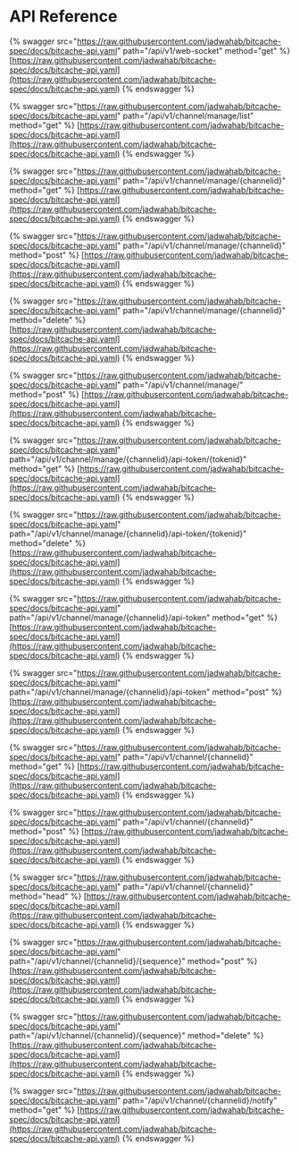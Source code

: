 # API Reference

{% swagger src="https://raw.githubusercontent.com/jadwahab/bitcache-spec/docs/bitcache-api.yaml" path="/api/v1/web-socket" method="get" %}
[https://raw.githubusercontent.com/jadwahab/bitcache-spec/docs/bitcache-api.yaml](https://raw.githubusercontent.com/jadwahab/bitcache-spec/docs/bitcache-api.yaml)
{% endswagger %}

{% swagger src="https://raw.githubusercontent.com/jadwahab/bitcache-spec/docs/bitcache-api.yaml" path="/api/v1/channel/manage/list" method="get" %}
[https://raw.githubusercontent.com/jadwahab/bitcache-spec/docs/bitcache-api.yaml](https://raw.githubusercontent.com/jadwahab/bitcache-spec/docs/bitcache-api.yaml)
{% endswagger %}

{% swagger src="https://raw.githubusercontent.com/jadwahab/bitcache-spec/docs/bitcache-api.yaml" path="/api/v1/channel/manage/{channelid}" method="get" %}
[https://raw.githubusercontent.com/jadwahab/bitcache-spec/docs/bitcache-api.yaml](https://raw.githubusercontent.com/jadwahab/bitcache-spec/docs/bitcache-api.yaml)
{% endswagger %}

{% swagger src="https://raw.githubusercontent.com/jadwahab/bitcache-spec/docs/bitcache-api.yaml" path="/api/v1/channel/manage/{channelid}" method="post" %}
[https://raw.githubusercontent.com/jadwahab/bitcache-spec/docs/bitcache-api.yaml](https://raw.githubusercontent.com/jadwahab/bitcache-spec/docs/bitcache-api.yaml)
{% endswagger %}

{% swagger src="https://raw.githubusercontent.com/jadwahab/bitcache-spec/docs/bitcache-api.yaml" path="/api/v1/channel/manage/{channelid}" method="delete" %}
[https://raw.githubusercontent.com/jadwahab/bitcache-spec/docs/bitcache-api.yaml](https://raw.githubusercontent.com/jadwahab/bitcache-spec/docs/bitcache-api.yaml)
{% endswagger %}

{% swagger src="https://raw.githubusercontent.com/jadwahab/bitcache-spec/docs/bitcache-api.yaml" path="/api/v1/channel/manage/" method="post" %}
[https://raw.githubusercontent.com/jadwahab/bitcache-spec/docs/bitcache-api.yaml](https://raw.githubusercontent.com/jadwahab/bitcache-spec/docs/bitcache-api.yaml)
{% endswagger %}

{% swagger src="https://raw.githubusercontent.com/jadwahab/bitcache-spec/docs/bitcache-api.yaml" path="/api/v1/channel/manage/{channelid}/api-token/{tokenid}" method="get" %}
[https://raw.githubusercontent.com/jadwahab/bitcache-spec/docs/bitcache-api.yaml](https://raw.githubusercontent.com/jadwahab/bitcache-spec/docs/bitcache-api.yaml)
{% endswagger %}

{% swagger src="https://raw.githubusercontent.com/jadwahab/bitcache-spec/docs/bitcache-api.yaml" path="/api/v1/channel/manage/{channelid}/api-token/{tokenid}" method="delete" %}
[https://raw.githubusercontent.com/jadwahab/bitcache-spec/docs/bitcache-api.yaml](https://raw.githubusercontent.com/jadwahab/bitcache-spec/docs/bitcache-api.yaml)
{% endswagger %}

{% swagger src="https://raw.githubusercontent.com/jadwahab/bitcache-spec/docs/bitcache-api.yaml" path="/api/v1/channel/manage/{channelid}/api-token" method="get" %}
[https://raw.githubusercontent.com/jadwahab/bitcache-spec/docs/bitcache-api.yaml](https://raw.githubusercontent.com/jadwahab/bitcache-spec/docs/bitcache-api.yaml)
{% endswagger %}

{% swagger src="https://raw.githubusercontent.com/jadwahab/bitcache-spec/docs/bitcache-api.yaml" path="/api/v1/channel/manage/{channelid}/api-token" method="post" %}
[https://raw.githubusercontent.com/jadwahab/bitcache-spec/docs/bitcache-api.yaml](https://raw.githubusercontent.com/jadwahab/bitcache-spec/docs/bitcache-api.yaml)
{% endswagger %}

{% swagger src="https://raw.githubusercontent.com/jadwahab/bitcache-spec/docs/bitcache-api.yaml" path="/api/v1/channel/{channelid}" method="get" %}
[https://raw.githubusercontent.com/jadwahab/bitcache-spec/docs/bitcache-api.yaml](https://raw.githubusercontent.com/jadwahab/bitcache-spec/docs/bitcache-api.yaml)
{% endswagger %}

{% swagger src="https://raw.githubusercontent.com/jadwahab/bitcache-spec/docs/bitcache-api.yaml" path="/api/v1/channel/{channelid}" method="post" %}
[https://raw.githubusercontent.com/jadwahab/bitcache-spec/docs/bitcache-api.yaml](https://raw.githubusercontent.com/jadwahab/bitcache-spec/docs/bitcache-api.yaml)
{% endswagger %}

{% swagger src="https://raw.githubusercontent.com/jadwahab/bitcache-spec/docs/bitcache-api.yaml" path="/api/v1/channel/{channelid}" method="head" %}
[https://raw.githubusercontent.com/jadwahab/bitcache-spec/docs/bitcache-api.yaml](https://raw.githubusercontent.com/jadwahab/bitcache-spec/docs/bitcache-api.yaml)
{% endswagger %}

{% swagger src="https://raw.githubusercontent.com/jadwahab/bitcache-spec/docs/bitcache-api.yaml" path="/api/v1/channel/{channelid}/{sequence}" method="post" %}
[https://raw.githubusercontent.com/jadwahab/bitcache-spec/docs/bitcache-api.yaml](https://raw.githubusercontent.com/jadwahab/bitcache-spec/docs/bitcache-api.yaml)
{% endswagger %}

{% swagger src="https://raw.githubusercontent.com/jadwahab/bitcache-spec/docs/bitcache-api.yaml" path="/api/v1/channel/{channelid}/{sequence}" method="delete" %}
[https://raw.githubusercontent.com/jadwahab/bitcache-spec/docs/bitcache-api.yaml](https://raw.githubusercontent.com/jadwahab/bitcache-spec/docs/bitcache-api.yaml)
{% endswagger %}

{% swagger src="https://raw.githubusercontent.com/jadwahab/bitcache-spec/docs/bitcache-api.yaml" path="/api/v1/channel/{channelid}/notify" method="get" %}
[https://raw.githubusercontent.com/jadwahab/bitcache-spec/docs/bitcache-api.yaml](https://raw.githubusercontent.com/jadwahab/bitcache-spec/docs/bitcache-api.yaml)
{% endswagger %}
